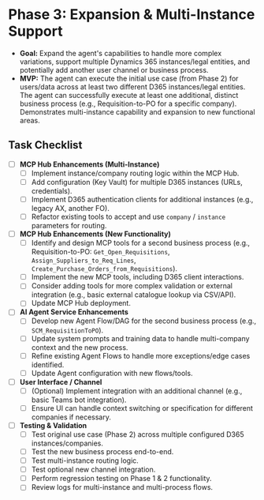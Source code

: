 # Phase 3: Expansion & Multi-Instance Support

*   **Goal:** Expand the agent's capabilities to handle more complex variations, support multiple Dynamics 365 instances/legal entities, and potentially add another user channel or business process.
*   **MVP:** The agent can execute the initial use case (from Phase 2) for users/data across at least two different D365 instances/legal entities. The agent can successfully execute at least one additional, distinct business process (e.g., Requisition-to-PO for a specific company). Demonstrates multi-instance capability and expansion to new functional areas.

## Task Checklist

-   [ ] **MCP Hub Enhancements (Multi-Instance)**
    -   [ ] Implement instance/company routing logic within the MCP Hub.
    -   [ ] Add configuration (Key Vault) for multiple D365 instances (URLs, credentials).
    -   [ ] Implement D365 authentication clients for additional instances (e.g., legacy AX, another FO).
    -   [ ] Refactor existing tools to accept and use `company` / `instance` parameters for routing.
-   [ ] **MCP Hub Enhancements (New Functionality)**
    -   [ ] Identify and design MCP tools for a second business process (e.g., Requisition-to-PO: `Get_Open_Requisitions`, `Assign_Suppliers_to_Req_Lines`, `Create_Purchase_Orders_from_Requisitions`).
    -   [ ] Implement the new MCP tools, including D365 client interactions.
    -   [ ] Consider adding tools for more complex validation or external integration (e.g., basic external catalogue lookup via CSV/API).
    -   [ ] Update MCP Hub deployment.
-   [ ] **AI Agent Service Enhancements**
    -   [ ] Develop new Agent Flow/DAG for the second business process (e.g., `SCM_RequisitionToPO`).
    -   [ ] Update system prompts and training data to handle multi-company context and the new process.
    -   [ ] Refine existing Agent Flows to handle more exceptions/edge cases identified.
    -   [ ] Update Agent configuration with new flows/tools.
-   [ ] **User Interface / Channel**
    -   [ ] (Optional) Implement integration with an additional channel (e.g., basic Teams bot integration).
    -   [ ] Ensure UI can handle context switching or specification for different companies if necessary.
-   [ ] **Testing & Validation**
    -   [ ] Test original use case (Phase 2) across multiple configured D365 instances/companies.
    -   [ ] Test the new business process end-to-end.
    -   [ ] Test multi-instance routing logic.
    -   [ ] Test optional new channel integration.
    -   [ ] Perform regression testing on Phase 1 & 2 functionality.
    -   [ ] Review logs for multi-instance and multi-process flows.
